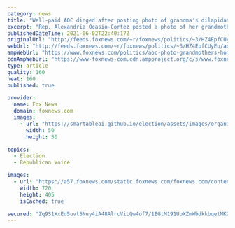 ```yaml
---
category: news
title: "Well-paid AOC dinged after posting photo of grandma's dilapidated Puerto Rico home and blaming Trump"
excerpt: "Rep. Alexandria Ocasio-Cortez posted a photo of her grandmother’s Puerto Rico home in a state of disrepair in the aftermath of Hurricane Maria to demonstrate how the U.S. had blocked relief to the territory, but some questioned why she hadn’t offered to help repair the home herself."
publishedDateTime: 2021-06-02T22:40:17Z
originalUrl: "http://feeds.foxnews.com/~r/foxnews/politics/~3/HZ4EpfCUyEo/aoc-photo-grandmothers-home-puerto-rico-trump-blocked-relief"
webUrl: "http://feeds.foxnews.com/~r/foxnews/politics/~3/HZ4EpfCUyEo/aoc-photo-grandmothers-home-puerto-rico-trump-blocked-relief"
ampWebUrl: "https://www.foxnews.com/politics/aoc-photo-grandmothers-home-puerto-rico-trump-blocked-relief.amp"
cdnAmpWebUrl: "https://www-foxnews-com.cdn.ampproject.org/c/s/www.foxnews.com/politics/aoc-photo-grandmothers-home-puerto-rico-trump-blocked-relief.amp"
type: article
quality: 160
heat: 160
published: true

provider:
  name: Fox News
  domain: foxnews.com
  images:
    - url: "https://smartableai.github.io/election/assets/images/organizations/foxnews.com-50x50.jpg"
      width: 50
      height: 50

topics:
  - Election
  - Republican Voice

images:
  - url: "https://a57.foxnews.com/static.foxnews.com/foxnews.com/content/uploads/2021/04/720/405/aoc.jpg?ve=1&tl=1"
    width: 720
    height: 405
    isCached: true

secured: "Zq9S1XxEd5uvt5Nuy4iA48AlrcViLQw4of7/1EGtM191UpXZmWbdkkbqetMKZZdKiSE0dH0t/9b4AB/nyUkYh6y25WK5jglJwn5N7HHgI/8FrTmnk+fkATXYkxpeKx7jnr0iXxPdJjjvqk0BD1Ot6D1HrJZPyvd03NJAvPxlnuAVPGgQL8oPkO+UNeAM3tgdVtOBudRx6ryxnm/Ju6xkEOSE5y1QY3gm7klPFlUVdwXBBVqo4ZoOo1kHuvZ3ncVeNHxzWUIZ4gKuWBg1skU4TIoKe7yZJWVtZN1QClvb1dlaE+3iSb8XKB82Clf5gdDYROQwZRWVNkXuVu7bc5RaJ3tJtTw4l8hM00NDgn4ox5k=;Pv8JBicdbDFhEIM8UNtuzA=="
---
```


